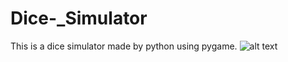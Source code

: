 # Dice-_Simulator
This is a dice simulator made by python using pygame. 
![alt text]([https://github.com/[username]/[reponame]/blob/[branch]/image.jpg](https://github.com/Ranjan-Kumar-Verma/Dice-_Simulator/blob/main/Dice%20simulator/Screenshot%20from%202022-06-26%2001-15-59.png)?raw=true)
